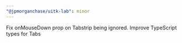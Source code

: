 ```yaml
---
"@jpmorganchase/uitk-lab": minor
---
```


Fix onMouseDown prop on Tabstrip being ignored.
Improve TypeScript types for Tabs
